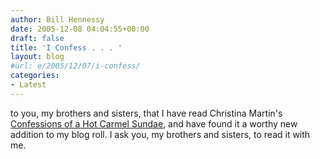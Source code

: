 ```yaml
---
author: Bill Hennessy
date: 2005-12-08 04:04:55+00:00
draft: false
title: 'I Confess . . . '
layout: blog
#url: e/2005/12/07/i-confess/
categories:
- Latest
---
```


to you, my brothers and sisters, that I have read Christina Martin's [Confessions of a Hot Carmel Sundae](https://carmelsundae.blogspot.com/), and have found it a worthy new addition to my blog roll.  I ask you, my brothers and sisters, to read it with me.   
